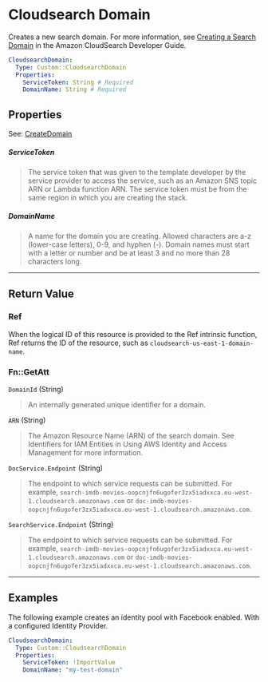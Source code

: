 # Cloudsearch Domain

Creates a new search domain. For more information, see [Creating a Search Domain](http://docs.aws.amazon.com/cloudsearch/latest/developerguide/creating-domains.html) in the Amazon CloudSearch Developer Guide.

```yaml
CloudsearchDomain:
  Type: Custom::CloudsearchDomain
  Properties:
    ServiceToken: String # Required
    DomainName: String # Required
```

## Properties

See: [CreateDomain](http://docs.aws.amazon.com/goto/WebAPI/cloudsearch-2013-01-01/CreateDomain)

##### ServiceToken

> The service token that was given to the template developer by the service provider to access the service, such as an Amazon SNS topic ARN or Lambda function ARN. The service token must be from the same region in which you are creating the stack.

##### DomainName

> A name for the domain you are creating. Allowed characters are a-z (lower-case letters), 0-9, and hyphen (-). Domain names must start with a letter or number and be at least 3 and no more than 28 characters long.

---

## Return Value

### Ref

When the logical ID of this resource is provided to the Ref intrinsic function, Ref returns the ID of the resource, such as `cloudsearch-us-east-1-domain-name`.

### Fn::GetAtt

`DomainId` (String)

> An internally generated unique identifier for a domain.

`ARN` (String)

> The Amazon Resource Name (ARN) of the search domain. See Identifiers for IAM Entities in Using AWS Identity and Access Management for more information.

`DocService.Endpoint` (String)

> The endpoint to which service requests can be submitted. For example, `search-imdb-movies-oopcnjfn6ugofer3zx5iadxxca.eu-west-1.cloudsearch.amazonaws.com` or `doc-imdb-movies-oopcnjfn6ugofer3zx5iadxxca.eu-west-1.cloudsearch.amazonaws.com`.

`SearchService.Endpoint` (String)

> The endpoint to which service requests can be submitted. For example, `search-imdb-movies-oopcnjfn6ugofer3zx5iadxxca.eu-west-1.cloudsearch.amazonaws.com` or `doc-imdb-movies-oopcnjfn6ugofer3zx5iadxxca.eu-west-1.cloudsearch.amazonaws.com`.

---

## Examples

The following example creates an identity pool with Facebook enabled. With a configured Identity Provider.

```yaml
CloudsearchDomain:
  Type: Custom::CloudsearchDomain
  Properties:
    ServiceToken: !ImportValue
    DomainName: "my-test-domain"
```
